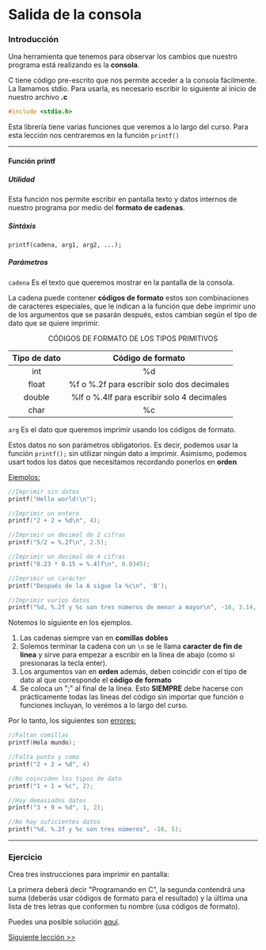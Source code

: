 <h1> Salida de la consola </h1>

<h3> Introducción </h3>

Una herramienta que tenemos para observar los cambios que nuestro programa está realizando es la **consola**.

C tiene código pre-escrito que nos permite acceder a la consola fácilmente. La llamamos stdio.
Para usarla, es necesario escribir lo siguiente al inicio de nuestro archivo **.c**

```C
#include <stdio.h>
```

Esta librería tiene varias funciones que veremos a lo largo del curso. Para esta lección nos centraremos en la función `printf()`

<hr>

<h4> Función printf </h4>

<h5> Utilidad </h5>

Esta función nos permite escribir en pantalla texto y datos internos de nuestro programa por medio del **formato de cadenas**.

<h5> Sintáxis </h5>

`printf(cadena, arg1, arg2, ...);`

<h5> Parámetros </h5>

`cadena` Es el texto que queremos mostrar en la pantalla de la consola.

La cadena puede contener **códigos de formato** estos son combinaciones de caracteres especiales, que le indican a la función que debe imprimir uno de los argumentos que se pasarán después, estos cambian según el tipo de dato que se quiere imprimir.

<p align="center"> CÓDIGOS DE FORMATO DE LOS TIPOS PRIMITIVOS </p>

| **Tipo de dato** |            **Código de formato**           |
|:----------------:|:------------------------------------------:|
| int              | %d                                         |
| float            | %f o %.2f para escribir solo dos decimales |
| double           | %lf o %.4lf para escribir solo 4 decimales |
| char             | %c                                         |

`arg` Es el dato que queremos imprimir usando los códigos de formato.

Estos datos no son parámetros obligatorios. Es decir, podemos usar la función `printf();` sin utilizar ningún dato a imprimir. Asimismo, podemos usart todos los datos que necesitamos recordando ponerlos en **orden**

[Ejemplos:](https://github.com/DIRM2705/C-desde-0/blob/main/Nivel%201/Salida/ejemplos.c)
```C
//Imprimir sin datos
printf("Hello world!\n");

//Imprimir un entero
printf("2 + 2 = %d\n", 4);

//Imprimir un decimal de 2 cifras
printf("5/2 = %.2f\n", 2.5);

//Imprimir un decimal de 4 cifras
printf("0.23 * 0.15 = %.4lf\n", 0.0345);

//Imprimir un carácter
printf("Después de la A sigue la %c\n", 'B');

//Imprimir varios datos
printf("%d, %.2f y %c son tres números de menor a mayor\n", -16, 3.14, '8');
```

Notemos lo siguiente en los ejemplos.

1. Las cadenas siempre van en **comillas dobles**
2. Solemos terminar la cadena con un `\n` se le llama **caracter de fin de linea** y sirve para empezar a escribir en la línea de abajo (como si presionaras la tecla enter).
3. Los argumentos van en **orden** además, deben coincidir con el tipo de dato al que corresponde el **código de formato**
4. Se coloca un ";" al final de la línea. Esto **SIEMPRE** debe hacerse con prácticamente todas las lineas del código sin importar que función o funciones incluyan, lo verémos a lo largo del curso.

Por lo tanto, los siguientes son [errores:](https://github.com/DIRM2705/C-desde-0/blob/main/Nivel%201/Salida/errores.c)
```C
//Faltan comillas
printf(Hola mundo);

//Falta punto y coma
printf("2 + 2 = %d", 4)

//No coinciden los tipos de dato
printf("1 + 1 = %c", 2);

//Hay demasiados datos
printf("3 + 9 = %d", 1, 2);

//No hay suficientes datos
printf("%d, %.2f y %c son tres números", -16, 5);
```
<hr>

<h3> Ejercicio </h3>
Crea tres instrucciones para imprimir en pantalla:

La primera deberá decir "Programando en C", la segunda contendrá una suma (deberás usar códigos de formato para el resultado) y la última una lista de tres letras que conformen tu nombre (usa códigos de formato).

Puedes una posible solución [aquí](https://github.com/DIRM2705/C-desde-0/blob/main/Nivel%201/Salida/ejercicios.c).

[Siguiente lección >>](https://github.com/DIRM2705/C-desde-0/blob/main/Nivel%201/Operadores/README.md)